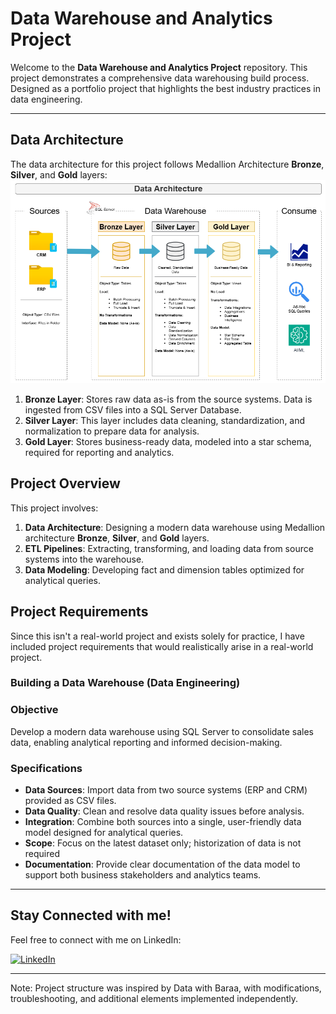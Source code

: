 # Data Warehouse and Analytics Project

Welcome to the **Data Warehouse and Analytics Project** repository.
This project demonstrates a comprehensive data warehousing build process. Designed as a portfolio project that highlights the best industry practices in data engineering.

---
## Data Architecture

The data architecture for this project follows Medallion Architecture **Bronze**, **Silver**, and **Gold** layers:
![Data Architecture](docs/Data_Architecture.png)

1. **Bronze Layer**: Stores raw data as-is from the source systems. Data is ingested from CSV files into a SQL Server Database.
2. **Silver Layer**: This layer includes data cleaning, standardization, and normalization to prepare data for analysis.
3. **Gold Layer**: Stores business-ready data, modeled into a star schema, required for reporting and analytics.

## Project Overview

This project involves:

1. **Data Architecture**: Designing a modern data warehouse using Medallion architecture **Bronze**, **Silver**, and **Gold** layers.
2. **ETL Pipelines**: Extracting, transforming, and loading data from source systems into the warehouse.
3. **Data Modeling**: Developing fact and dimension tables optimized for analytical queries.

## Project Requirements
Since this isn't a real-world project and exists solely for practice, I have included project requirements that would realistically arise in a real-world project.

### Building a Data Warehouse (Data Engineering)

### Objective
Develop a modern data warehouse using SQL Server to consolidate sales data, enabling analytical reporting and informed decision-making.

### Specifications
- **Data Sources**: Import data from two source systems (ERP and CRM) provided as CSV files.
- **Data Quality**: Clean and resolve data quality issues before analysis.
- **Integration**: Combine both sources into a single, user-friendly data model designed for analytical queries.
- **Scope**: Focus on the latest dataset only; historization of data is not required
- **Documentation**: Provide clear documentation of the data model to support both business stakeholders and analytics teams.

---

## Stay Connected with me!

Feel free to connect with me on LinkedIn:

[![LinkedIn](https://img.shields.io/badge/LinkedIn-0077B5?style=for-the-badge&logo=linkedin&logoColor=white)](https://www.linkedin.com/in/davis-addink-6a7651224/)

---

Note: Project structure was inspired by Data with Baraa, with modifications, troubleshooting, and additional elements implemented independently.
